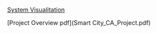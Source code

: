 [System Visualitation](https://res.cloudinary.com/dthlibbj7/image/upload/v1743079026/Trafic_Control_Visual_Representation_clzicn.jpg)

[Project Overview pdf](Smart City_CA_Project.pdf)
